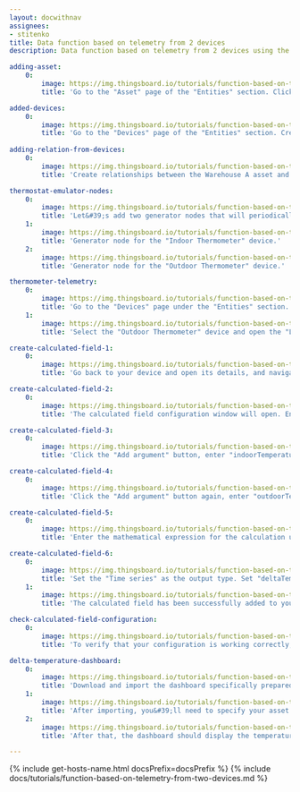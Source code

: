 ```yaml
---
layout: docwithnav
assignees:
- stitenko
title: Data function based on telemetry from 2 devices
description: Data function based on telemetry from 2 devices using the Calculated fields feature

adding-asset:
    0:
        image: https://img.thingsboard.io/tutorials/function-based-on-telemetry-from-two-devices/adding-asset-1-ce.png
        title: 'Go to the "Asset" page of the "Entities" section. Click on the "+" icon in the top right corner of the table, and select "Add new asset" from drop-down menu. Create a new asset and a corresponding asset profile for it. Name the asset "Warehouse A", and the profile — "warehouse".'

added-devices:
    0:
        image: https://img.thingsboard.io/tutorials/function-based-on-telemetry-from-two-devices/adding-devices-1-ce.png
        title: 'Go to the "Devices" page of the "Entities" section. Create two devices named "Indoor Thermometer" and "Outdoor Thermometer". Create a device profile called "thermometer" and assign it to these devices.'
    
adding-relation-from-devices:
    0:
        image: https://img.thingsboard.io/tutorials/function-based-on-telemetry-from-two-devices/adding-relation-from-devices-1-ce.png
        title: 'Create relationships between the Warehouse A asset and the Indoor Thermometer and Outdoor Thermometer devices.'

thermostat-emulator-nodes:
    0:
        image: https://img.thingsboard.io/tutorials/function-based-on-telemetry-from-two-devices/thermostat-emulator-nodes-1-ce.png
        title: 'Let&#39;s add two generator nodes that will periodically produce messages with random temperature readings. Route the messages from these nodes to the device profile node.'
    1:
        image: https://img.thingsboard.io/tutorials/function-based-on-telemetry-from-two-devices/thermostat-emulator-nodes-2-ce.png
        title: 'Generator node for the "Indoor Thermometer" device.'
    2:
        image: https://img.thingsboard.io/tutorials/function-based-on-telemetry-from-two-devices/thermostat-emulator-nodes-3-ce.png
        title: 'Generator node for the "Outdoor Thermometer" device.'

thermometer-telemetry:
    0:
        image: https://img.thingsboard.io/tutorials/function-based-on-telemetry-from-two-devices/indoor-thermometer-telemetry-1-ce.png
        title: 'Go to the "Devices" page under the "Entities" section. Select the "Indoor Thermometer" device and open the "Latest telemetry" tab, where you will see the generated telemetry data.'
    1:
        image: https://img.thingsboard.io/tutorials/function-based-on-telemetry-from-two-devices/outdoor-thermometer-telemetry-1-ce.png
        title: 'Select the "Outdoor Thermometer" device and open the "Latest telemetry" tab, where you will see the generated telemetry data.'

create-calculated-field-1:
    0:
        image: https://img.thingsboard.io/tutorials/function-based-on-telemetry-from-two-devices/create-calculated-field-1-ce.png
        title: 'Go back to your device and open its details, and navigate to the "Calculated fields" tab. Click the "plus" icon button and select "Create new calculated field" from the dropdown menu.'

create-calculated-field-2:
    0:
        image: https://img.thingsboard.io/tutorials/function-based-on-telemetry-from-two-devices/create-calculated-field-2-ce.png
        title: 'The calculated field configuration window will open. Enter a descriptive title for the calculated field. Select "Simple" as the calculated field type. This allows you to perform uses basic mathematical operations and functions.'

create-calculated-field-3:
    0:
        image: https://img.thingsboard.io/tutorials/function-based-on-telemetry-from-two-devices/create-calculated-field-3-ce.png
        title: 'Click the "Add argument" button, enter "indoorTemperature" as the argument name, select the "Indoor Thermometer" device as the entity, keep the argument type as "Latest telemetry", set "temperature" as the time series key, and click "Add".'

create-calculated-field-4:
    0:
        image: https://img.thingsboard.io/tutorials/function-based-on-telemetry-from-two-devices/create-calculated-field-4-ce.png
        title: 'Click the "Add argument" button again, enter "outdoorTemperature" as the argument name, select the "Outdoor Thermometer" device as the entity, keep the argument type as "Latest telemetry", set "temperature" as the time series key, and finally click the "Add" button.'

create-calculated-field-5:
    0:
        image: https://img.thingsboard.io/tutorials/function-based-on-telemetry-from-two-devices/create-calculated-field-5-ce.png
        title: 'Enter the mathematical expression for the calculation using the variables defined in the "Arguments" section.'

create-calculated-field-6:
    0:
        image: https://img.thingsboard.io/tutorials/function-based-on-telemetry-from-two-devices/create-calculated-field-6-ce.png
        title: 'Set the "Time series" as the output type. Set "deltaTemperature" as the name of the variable that will store the calculation result. Optionally, specify the number of decimal places. To finish adding the calculated field, click "Add".'
    1:
        image: https://img.thingsboard.io/tutorials/function-based-on-telemetry-from-two-devices/create-calculated-field-7-ce.png
        title: 'The calculated field has been successfully added to your device.'

check-calculated-field-configuration:
    0:
        image: https://img.thingsboard.io/tutorials/function-based-on-telemetry-from-two-devices/check-calculated-field-configuration-1-ce.png
        title: 'To verify that your configuration is working correctly, go to the “Latest telemetry” tab of the "Warehouse A" asset. If everything is set up properly, you should see the "deltaTemperature" key and its value.'

delta-temperature-dashboard:
    0:
        image: https://img.thingsboard.io/tutorials/function-based-on-telemetry-from-two-devices/delta-temperature-dashboard-1-ce.png
        title: 'Download and import the dashboard specifically prepared for this example to monitor the temperature difference in real time.'
    1:
        image: https://img.thingsboard.io/tutorials/function-based-on-telemetry-from-two-devices/delta-temperature-dashboard-2-ce.png
        title: 'After importing, you&#39;ll need to specify your asset "Warehouse A" in the entity alias to display the correct data.'
    2:
        image: https://img.thingsboard.io/tutorials/function-based-on-telemetry-from-two-devices/delta-temperature-dashboard-3-ce.png
        title: 'After that, the dashboard should display the temperature delta data between the two thermometers of the "Warehouse A" asset.'

---
```


{% include get-hosts-name.html docsPrefix=docsPrefix %}
{% include docs/tutorials/function-based-on-telemetry-from-two-devices.md %}